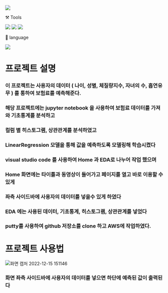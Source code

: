 <img src="https://capsule-render.vercel.app/api?type=wave&color=auto&height=300&section=header&text=보험료%20예측%20앱&fontSize=90" />

⚒️ Tools

<img src="https://img.shields.io/badge/Github-181717?style=flat-square&logo=GitHub&logoColor=white"/> <img src="https://img.shields.io/badge/Visual Studio Code-007ACC?style=flat-square&logo=Visual Studio Code&logoColor=white"/> <img src="https://img.shields.io/badge/Jupyter notebook-F37626?style=flat-square&logo=Jupyter&logoColor=white"/>

📜 language

<img src="https://img.shields.io/badge/Python-3776AB?style=flat-square&logo=Python&logoColor=white"/>

# 프로젝트 설명

### 이 프로젝트는 사용자의 데이터 ( 나이, 성별, 체질량지수, 자녀의 수, 흡연유무 ) 를 통하여 보험료를 예측해준다.

### 해당 프로젝트에는 jupyter notebook 을 사용하여 보험료 데이터를 가져와 기초통계를 분석하고  
### 컬럼 별 히스토그램, 상관관계를 분석하였고
### LinearRegression 모델을 통해 값을 예측하도록 모델링해 학습시켰다
### visual studio code 를 사용하여 Home 과 EDA로 나누어 작업 했으며
### Home 화면에는 타이틀과 동영상이 들어가고 페이지를 열고 바로 이용할 수 있게
### 좌측 사이드바에 사용자의 데이터를 넣을수 있게 하였다 
### EDA 에는 사용된 데이터, 기초통계, 히스토그램, 상관관계를 넣었다
### putty를 사용하여 github 저장소를 clone 하고 AWS에 작업하였다.

# 프로젝트 사용법

![화면 캡처 2022-12-15 151146](https://user-images.githubusercontent.com/120348468/207786122-53062478-c0da-45d7-a55f-2119dfc8f0f8.png)

### 화면 좌측 사이드바에 사용자의 데이터를 넣으면 하단에 예측된 값이 출력된다
